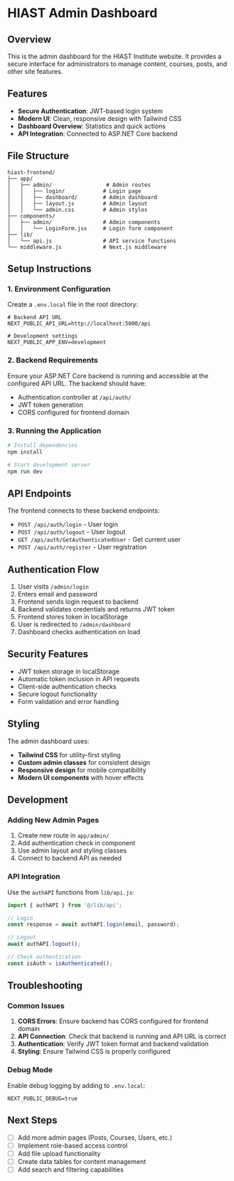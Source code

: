 # HIAST Admin Dashboard

## Overview

This is the admin dashboard for the HIAST Institute website. It provides a secure interface for administrators to manage content, courses, posts, and other site features.

## Features

- **Secure Authentication**: JWT-based login system
- **Modern UI**: Clean, responsive design with Tailwind CSS
- **Dashboard Overview**: Statistics and quick actions
- **API Integration**: Connected to ASP.NET Core backend

## File Structure

```
hiast-frontend/
├── app/
│   ├── admin/                 # Admin routes
│   │   ├── login/            # Login page
│   │   ├── dashboard/        # Admin dashboard
│   │   ├── layout.js         # Admin layout
│   │   └── admin.css         # Admin styles
├── components/
│   ├── admin/                # Admin components
│   │   └── LoginForm.jsx     # Login form component
├── lib/
│   └── api.js                # API service functions
└── middleware.js             # Next.js middleware
```

## Setup Instructions

### 1. Environment Configuration

Create a `.env.local` file in the root directory:

```env
# Backend API URL
NEXT_PUBLIC_API_URL=http://localhost:5000/api

# Development settings
NEXT_PUBLIC_APP_ENV=development
```

### 2. Backend Requirements

Ensure your ASP.NET Core backend is running and accessible at the configured API URL. The backend should have:

- Authentication controller at `/api/auth/`
- JWT token generation
- CORS configured for frontend domain

### 3. Running the Application

```bash
# Install dependencies
npm install

# Start development server
npm run dev
```

## API Endpoints

The frontend connects to these backend endpoints:

- `POST /api/auth/login` - User login
- `POST /api/auth/logout` - User logout
- `GET /api/auth/GetAuthenticatedUser` - Get current user
- `POST /api/auth/register` - User registration

## Authentication Flow

1. User visits `/admin/login`
2. Enters email and password
3. Frontend sends login request to backend
4. Backend validates credentials and returns JWT token
5. Frontend stores token in localStorage
6. User is redirected to `/admin/dashboard`
7. Dashboard checks authentication on load

## Security Features

- JWT token storage in localStorage
- Automatic token inclusion in API requests
- Client-side authentication checks
- Secure logout functionality
- Form validation and error handling

## Styling

The admin dashboard uses:
- **Tailwind CSS** for utility-first styling
- **Custom admin classes** for consistent design
- **Responsive design** for mobile compatibility
- **Modern UI components** with hover effects

## Development

### Adding New Admin Pages

1. Create new route in `app/admin/`
2. Add authentication check in component
3. Use admin layout and styling classes
4. Connect to backend API as needed

### API Integration

Use the `authAPI` functions from `lib/api.js`:

```javascript
import { authAPI } from '@/lib/api';

// Login
const response = await authAPI.login(email, password);

// Logout
await authAPI.logout();

// Check authentication
const isAuth = isAuthenticated();
```

## Troubleshooting

### Common Issues

1. **CORS Errors**: Ensure backend has CORS configured for frontend domain
2. **API Connection**: Check that backend is running and API URL is correct
3. **Authentication**: Verify JWT token format and backend validation
4. **Styling**: Ensure Tailwind CSS is properly configured

### Debug Mode

Enable debug logging by adding to `.env.local`:

```env
NEXT_PUBLIC_DEBUG=true
```

## Next Steps

- [ ] Add more admin pages (Posts, Courses, Users, etc.)
- [ ] Implement role-based access control
- [ ] Add file upload functionality
- [ ] Create data tables for content management
- [ ] Add search and filtering capabilities 